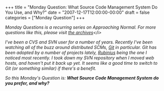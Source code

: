 +++
title = "Monday Question: What Source Code Management System Do You Use, and Why?"
date = "2007-12-17T12:00:00-00:00"
draft = false
categories = ["Monday Question"]
+++

<i>Monday Questions is a recurring series on Approaching Normal. For
more questions like this, please visit [the
archives](http://larrywright.me/blog/categories/questions.)</i>

I've been a CVS and SVN user for a number of years. Recently I've been
watching all of the buzz around distributed SCMs,
[Git](http://git.or.cz/) in particular. Git has been adopted by a number
of projects lately, [Rubinius](http://rubini.us/) being the one I
noticed most recently. I took down my SVN repository when I moved web
hosts, and haven't put it back up yet. It seems like a good time to
switch to Git (or something similar) if there's a benefit.

So this Monday's Question is: <b>What Source Code Management System do
you prefer, and why?</b>

